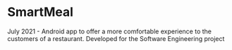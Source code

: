 # SmartMeal
July 2021 - Android app to offer a more comfortable experience to the customers of a restaurant. Developed for the Software Engineering project
